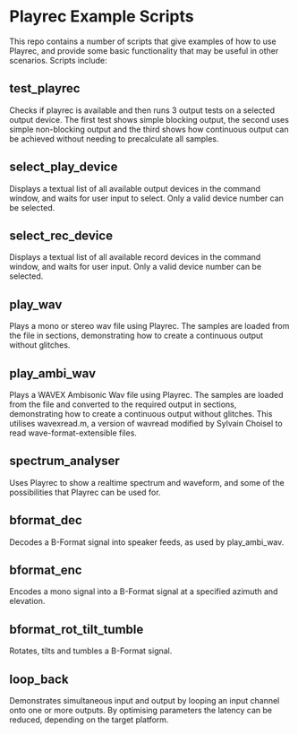 # Playrec Example Scripts

This repo contains a number of scripts that give examples of how to use Playrec, and provide some basic functionality that may be useful in other scenarios. Scripts include:

## test_playrec

Checks if playrec is available and then runs 3 output tests on a selected output device. The first test shows simple blocking output, the second uses simple non-blocking output and the third shows how continuous output can be achieved without needing to precalculate all samples.

## select_play_device

Displays a textual list of all available output devices in the command window, and waits for user input to select. Only a valid device number can be selected.

## select_rec_device

Displays a textual list of all available record devices in the command window, and waits for user input. Only a valid device number can be selected.

## play_wav

Plays a mono or stereo wav file using Playrec. The samples are loaded from the file in sections, demonstrating how to create a continuous output without glitches.

## play_ambi_wav

Plays a WAVEX Ambisonic Wav file using Playrec. The samples are loaded from the file and converted to the required output in sections, demonstrating how to create a continuous output without glitches. This utilises wavexread.m, a version of wavread modified by Sylvain Choisel to read wave-format-extensible files.

## spectrum_analyser

Uses Playrec to show a realtime spectrum and waveform, and some of the possibilities that Playrec can be used for.

## bformat_dec

Decodes a B-Format signal into speaker feeds, as used by play_ambi_wav.

## bformat_enc

Encodes a mono signal into a B-Format signal at a specified azimuth and elevation.

## bformat_rot_tilt_tumble

Rotates, tilts and tumbles a B-Format signal.

## loop_back

Demonstrates simultaneous input and output by looping an input channel onto one or more outputs. By optimising parameters the latency can be reduced, depending on the target platform.

